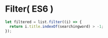 # Filter( ES6 )

```js
let filtered = list.filter((i) => {
  return i.title.indexOf(searchingword) > -1;
});
```
